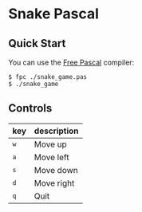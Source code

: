 # Snake Pascal

## Quick Start

You can use the [Free Pascal](https://www.freepascal.org/download.html) compiler:

```console
$ fpc ./snake_game.pas
$ ./snake_game
```

## Controls

| key          | description        |
|--------------|--------------------|
| <kbd>w</kbd> | Move up            |
| <kbd>a</kbd> | Move left          |
| <kbd>s</kbd> | Move down          |
| <kbd>d</kbd> | Move right         |
| <kbd>q</kbd> | Quit               |
